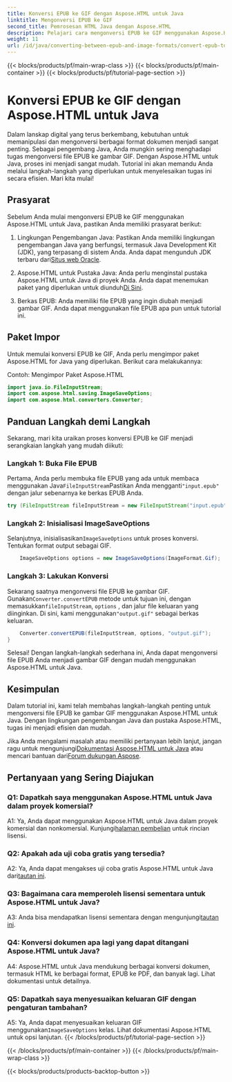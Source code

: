 ```yaml
---
title: Konversi EPUB ke GIF dengan Aspose.HTML untuk Java
linktitle: Mengonversi EPUB ke GIF
second_title: Pemrosesan HTML Java dengan Aspose.HTML
description: Pelajari cara mengonversi EPUB ke GIF menggunakan Aspose.HTML untuk Java. Sederhana, efisien, dan andal.
weight: 11
url: /id/java/converting-between-epub-and-image-formats/convert-epub-to-gif/
---
```


{{< blocks/products/pf/main-wrap-class >}}
{{< blocks/products/pf/main-container >}}
{{< blocks/products/pf/tutorial-page-section >}}

# Konversi EPUB ke GIF dengan Aspose.HTML untuk Java

Dalam lanskap digital yang terus berkembang, kebutuhan untuk memanipulasi dan mengonversi berbagai format dokumen menjadi sangat penting. Sebagai pengembang Java, Anda mungkin sering menghadapi tugas mengonversi file EPUB ke gambar GIF. Dengan Aspose.HTML untuk Java, proses ini menjadi sangat mudah. Tutorial ini akan memandu Anda melalui langkah-langkah yang diperlukan untuk menyelesaikan tugas ini secara efisien. Mari kita mulai!

## Prasyarat

Sebelum Anda mulai mengonversi EPUB ke GIF menggunakan Aspose.HTML untuk Java, pastikan Anda memiliki prasyarat berikut:

1. Lingkungan Pengembangan Java:
    Pastikan Anda memiliki lingkungan pengembangan Java yang berfungsi, termasuk Java Development Kit (JDK), yang terpasang di sistem Anda. Anda dapat mengunduh JDK terbaru dari[Situs web Oracle](https://www.oracle.com/java/technologies/javase-downloads.html).

2. Aspose.HTML untuk Pustaka Java:
    Anda perlu menginstal pustaka Aspose.HTML untuk Java di proyek Anda. Anda dapat menemukan paket yang diperlukan untuk diunduh[Di Sini](https://releases.aspose.com/html/java/).

3. Berkas EPUB:
   Anda memiliki file EPUB yang ingin diubah menjadi gambar GIF. Anda dapat menggunakan file EPUB apa pun untuk tutorial ini.

## Paket Impor

Untuk memulai konversi EPUB ke GIF, Anda perlu mengimpor paket Aspose.HTML for Java yang diperlukan. Berikut cara melakukannya:

Contoh: Mengimpor Paket Aspose.HTML
```java
import java.io.FileInputStream;
import com.aspose.html.saving.ImageSaveOptions;
import com.aspose.html.converters.Converter;
```

## Panduan Langkah demi Langkah

Sekarang, mari kita uraikan proses konversi EPUB ke GIF menjadi serangkaian langkah yang mudah diikuti:

### Langkah 1: Buka File EPUB

 Pertama, Anda perlu membuka file EPUB yang ada untuk membaca menggunakan Java`FileInputStream`Pastikan Anda mengganti`"input.epub"` dengan jalur sebenarnya ke berkas EPUB Anda.

```java
try (FileInputStream fileInputStream = new FileInputStream("input.epub")) {
```

### Langkah 2: Inisialisasi ImageSaveOptions

 Selanjutnya, inisialisasikan`ImageSaveOptions` untuk proses konversi. Tentukan format output sebagai GIF.

```java
    ImageSaveOptions options = new ImageSaveOptions(ImageFormat.Gif);
```

### Langkah 3: Lakukan Konversi

 Sekarang saatnya mengonversi file EPUB ke gambar GIF. Gunakan`Converter.convertEPUB` metode untuk tujuan ini, dengan memasukkan`fileInputStream`, `options` , dan jalur file keluaran yang diinginkan. Di sini, kami menggunakan`"output.gif"` sebagai berkas keluaran.

```java
    Converter.convertEPUB(fileInputStream, options, "output.gif");
}
```

Selesai! Dengan langkah-langkah sederhana ini, Anda dapat mengonversi file EPUB Anda menjadi gambar GIF dengan mudah menggunakan Aspose.HTML untuk Java.

## Kesimpulan

Dalam tutorial ini, kami telah membahas langkah-langkah penting untuk mengonversi file EPUB ke gambar GIF menggunakan Aspose.HTML untuk Java. Dengan lingkungan pengembangan Java dan pustaka Aspose.HTML, tugas ini menjadi efisien dan mudah.

 Jika Anda mengalami masalah atau memiliki pertanyaan lebih lanjut, jangan ragu untuk mengunjungi[Dokumentasi Aspose.HTML untuk Java](https://reference.aspose.com/html/java/) atau mencari bantuan dari[Forum dukungan Aspose](https://forum.aspose.com/).

## Pertanyaan yang Sering Diajukan

### Q1: Dapatkah saya menggunakan Aspose.HTML untuk Java dalam proyek komersial?

A1: Ya, Anda dapat menggunakan Aspose.HTML untuk Java dalam proyek komersial dan nonkomersial. Kunjungi[halaman pembelian](https://purchase.aspose.com/buy) untuk rincian lisensi.

### Q2: Apakah ada uji coba gratis yang tersedia?

 A2: Ya, Anda dapat mengakses uji coba gratis Aspose.HTML untuk Java dari[tautan ini](https://releases.aspose.com/).

### Q3: Bagaimana cara memperoleh lisensi sementara untuk Aspose.HTML untuk Java?

 A3: Anda bisa mendapatkan lisensi sementara dengan mengunjungi[tautan ini](https://purchase.aspose.com/temporary-license/).

### Q4: Konversi dokumen apa lagi yang dapat ditangani Aspose.HTML untuk Java?

A4: Aspose.HTML untuk Java mendukung berbagai konversi dokumen, termasuk HTML ke berbagai format, EPUB ke PDF, dan banyak lagi. Lihat dokumentasi untuk detailnya.

### Q5: Dapatkah saya menyesuaikan keluaran GIF dengan pengaturan tambahan?

 A5: Ya, Anda dapat menyesuaikan keluaran GIF menggunakan`ImageSaveOptions` kelas. Lihat dokumentasi Aspose.HTML untuk opsi lanjutan.
{{< /blocks/products/pf/tutorial-page-section >}}

{{< /blocks/products/pf/main-container >}}
{{< /blocks/products/pf/main-wrap-class >}}

{{< blocks/products/products-backtop-button >}}

